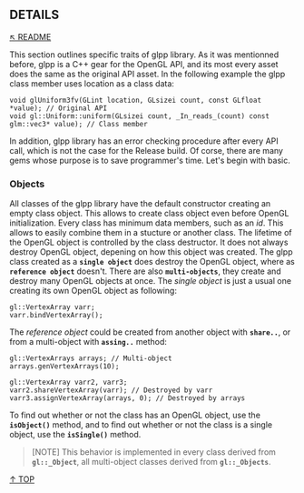 ## DETAILS
[&nwarr; README](../README.md)

This section outlines specific traits of glpp library. As it was mentionned before, glpp is a C++ gear for the OpenGL API, and its most every asset does the same as the original API asset. In the following example the glpp class member uses location as a class data:
```
void glUniform3fv(GLint location, GLsizei count, const GLfloat *value); // Original API
void gl::Uniform::uniform(GLsizei count, _In_reads_(count) const glm::vec3* value); // Class member
```
In addition, glpp library has an error checking procedure after every API call, which is not the case for the Release build. Of corse, there are many gems whose purpose is to save programmer's time. Let's begin with basic.

### Objects
All classes of the glpp library have the default constructor creating an empty class object. This allows to create class object even before OpenGL initialization. Every class has minimum data members, such as an _id_. This allows to easily combine them in a stucture or another class. The lifetime of the OpenGL object is controlled by the class destructor. It does not always destroy OpenGL object, depening on how this object was created. The glpp class created as a **`single object`** does destroy the OpenGL object, where as **`reference object`** doesn't. There are also **`multi-objects`**, they create and destroy many OpenGL objects at once. The _single object_ is just a usual one creating its own OpenGL object as following:
```
gl::VertexArray varr;
varr.bindVertexArray();
```
The _reference object_ could be created from another object with **`share..`**, or from a multi-object with **`assing..`** method:
```
gl::VertexArrays arrays; // Multi-object
arrays.genVertexArrays(10);

gl::VertexArray varr2, varr3;
varr2.shareVertexArray(varr); // Destroyed by varr
varr3.assignVertexArray(arrays, 0); // Destroyed by arrays
```
To find out whether or not the class has an OpenGL object, use the **`isObject()`** method, and to find out whether or not the class is a single object, use the **`isSingle()`** method.

> [NOTE]
> This behavior is implemented in every class derived from **`gl::_Object`**, all multi-object classes derived from **`gl::_Objects`**.

[&uarr; TOP](DETAILS.md#details)
